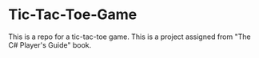 # Tic-Tac-Toe-Game
This is a repo for a tic-tac-toe game. This is a project assigned from "The C# Player's Guide" book.
